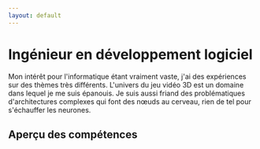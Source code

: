 ```yaml
---
layout: default
---
```

# Ingénieur en développement logiciel

Mon intérêt pour l'informatique étant vraiment vaste, j'ai des expériences sur des thèmes très différents. L'univers du jeu vidéo 3D est un domaine dans lequel je me suis épanouis. Je suis aussi friand des problématiques d'architectures complexes qui font des nœuds au cerveau, rien de tel pour s'échauffer les neurones.

## Aperçu des compétences

